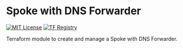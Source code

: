 # Spoke with DNS Forwarder
[![MIT License](https://img.shields.io/badge/license-MIT-orange.svg)](LICENSE) [![TF Registry](https://img.shields.io/badge/terraform-registry-blue.svg)](https://registry.terraform.io/modules/azurerm/resources/azure/latest/submodules/pattern_spoke_dns)

Terraform module to create and manage a Spoke with DNS Forwarder.
